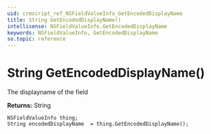 ```yaml
---
uid: crmscript_ref_NSFieldValueInfo_GetEncodedDisplayName
title: String GetEncodedDisplayName()
intellisense: NSFieldValueInfo.GetEncodedDisplayName
keywords: NSFieldValueInfo, GetEncodedDisplayName
so.topic: reference
---
```


# String GetEncodedDisplayName()

The displayname of the field

**Returns:** String

```crmscript
NSFieldValueInfo thing;
String encodedDisplayName  = thing.GetEncodedDisplayName();
```

